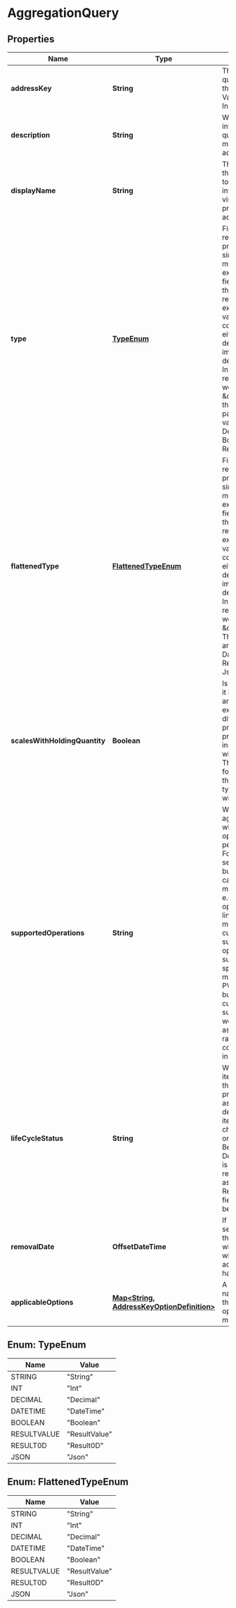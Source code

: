 

# AggregationQuery


## Properties

| Name | Type | Description | Notes |
|------------ | ------------- | ------------- | -------------|
|**addressKey** | **String** | The address that is the query to be made into the system. e.g. a Valuation/PV or Instrument/MaturityDate |  |
|**description** | **String** | What does the information that is being queried by the address mean. What is the address for. |  |
|**displayName** | **String** | The suggested name that the user would wish to put on to the returned information for visualisation in preference to the address. |  |
|**type** | [**TypeEnum**](#TypeEnum) | Financially meaningful results can be presented as either simple flat types or more complex expanded types. This field gives the type of the more complex representation.  For example, the present value (PV) of a holding could be represented either as a simple decimal (with currency implied) or as a decimal-currency pair. In this example, the type returned in this field would be \&quot;Result0D\&quot;, the decimal-currency pair. The available values are: String, Int, Decimal, DateTime, Boolean, ResultValue, Result0D, Json |  |
|**flattenedType** | [**FlattenedTypeEnum**](#FlattenedTypeEnum) | Financially meaningful results can be presented as either simple flat types or more complex expanded types. This field gives the type of the simpler representation.  For example, the present value (PV) of a holding could be represented either as a simple decimal (with currency implied) or as a decimal-currency pair. In this example, the type returned in this field would be \&quot;Decimal\&quot;. The available values are: String, Int, Decimal, DateTime, Boolean, ResultValue, Result0D, Json |  |
|**scalesWithHoldingQuantity** | **Boolean** | Is the data scaled when it is for, e.g. a holding in an instrument. A key example would be the difference between price and PV. The present value of an instrument would scale with the quantity held. The price would be that for a hypothetical unit of that instrument, typically associated with the contract size. |  |
|**supportedOperations** | **String** | When performing an aggregation operation, what column type operations can be performed on the data. For example, it makes sense to sum decimals but not strings. Either can be counted. With more complex types, e.g. ResultValues, operations may be linked to a semantic meaning such as the currency of the result. In such cases the operations may be supported but context specific. For example, it makes sense to sum PVs in a single currency but not when the currency is different. In such cases, an error would result (it being assumed that no fx rates for currency conversion were implicit in the context). |  |
|**lifeCycleStatus** | **String** | Within an API where an item can be accessed through an address or property, there is an associated status that determines whether the item is stable or likely to change. This status is one of [Experimental, Beta, EAP, Prod,  Deprecated]. If the item is deprecated it will be removed on or after the associated DateTime RemovalDate field. That field will not otherwise be set. |  |
|**removalDate** | **OffsetDateTime** | If the life cycle status is set to deprecated then this will be populated with the date on or after which removal of the address query will happen |  [optional] |
|**applicableOptions** | [**Map&lt;String, AddressKeyOptionDefinition&gt;**](AddressKeyOptionDefinition.md) | A mapping from option names to the definition that the corresponding option value must match. |  [optional] |



## Enum: TypeEnum

| Name | Value |
|---- | -----|
| STRING | &quot;String&quot; |
| INT | &quot;Int&quot; |
| DECIMAL | &quot;Decimal&quot; |
| DATETIME | &quot;DateTime&quot; |
| BOOLEAN | &quot;Boolean&quot; |
| RESULTVALUE | &quot;ResultValue&quot; |
| RESULT0D | &quot;Result0D&quot; |
| JSON | &quot;Json&quot; |



## Enum: FlattenedTypeEnum

| Name | Value |
|---- | -----|
| STRING | &quot;String&quot; |
| INT | &quot;Int&quot; |
| DECIMAL | &quot;Decimal&quot; |
| DATETIME | &quot;DateTime&quot; |
| BOOLEAN | &quot;Boolean&quot; |
| RESULTVALUE | &quot;ResultValue&quot; |
| RESULT0D | &quot;Result0D&quot; |
| JSON | &quot;Json&quot; |



